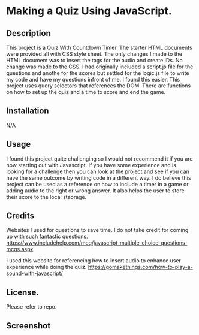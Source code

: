 # Making a Quiz Using JavaScript.

## Description
This project is a Quiz With Countdown Timer. The starter HTML documents were provided all with CSS style sheet. The only changes I made to the HTML document was to insert the tags for the audio and create IDs. No change was made to the CSS. I had originally included a script.js file for the questions and anothe for the scores but settled for the logic.js file to write my code and have my questions infront of me. I found this easier. This project uses query selectors that references the DOM. There are functions on how to set up the quiz and a time to score and end the game.

## Installation

N/A

## Usage

I found this project quite challenging so I would not recommend it if you are now starting out with Javascript. If you have some experience and is looking for a challenge then you can look at the project and see if you can have the same outcome by writing code in a different way. I do believe this project can be used as a reference on how to include a timer in a game or adding audio to the right or wrong answer. It also helps the user to store their score to the local staorage.

## Credits
Websites I used for questions to save time. I do not take credit for coming up with such fantastic questions.
https://www.includehelp.com/mcq/javascript-multiple-choice-questions-mcqs.aspx

I used this website for referencing how to insert audio to enhance user experience while doing the quiz.
https://gomakethings.com/how-to-play-a-sound-with-javascript/

## License.
Please refer to repo.

## Screenshot